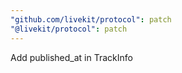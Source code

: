 ```yaml
---
"github.com/livekit/protocol": patch
"@livekit/protocol": patch
---
```


Add published_at in TrackInfo
